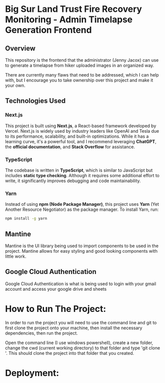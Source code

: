 # Big Sur Land Trust Fire Recovery Monitoring - Admin Timelapse Generation Frontend

## Overview

This repository is the frontend that the administrator (Jenny Jacox) can use to generate a timelapse from hiker uploaded images in an organized way.

There are currently many flaws that need to be addressed, which I can help with, but I encourage you to take ownership over this project and make it your own.

## Technologies Used

### Next.js

This project is built using **Next.js**, a React-based framework developed by Vercel. Next.js is widely used by industry leaders like OpenAI and Tesla due to its performance, scalability, and built-in optimizations. While it has a learning curve, it's a powerful tool, and I recommend leveraging **ChatGPT**, the **official documentation**, and **Stack Overflow** for assistance.

### TypeScript

The codebase is written in **TypeScript**, which is similar to JavaScript but includes **static type checking**. Although it requires some additional effort to write, it significantly improves debugging and code maintainability.

### Yarn

Instead of using **npm (Node Package Manager)**, this project uses **Yarn** (Yet Another Resource Negotiator) as the package manager. To install Yarn, run:

```sh
npm install -g yarn
```

## Mantine

Mantine is the UI library being used to import components to be used in the project. Mantine allows for easy styling and good looking components with little work.

## Google Cloud Authentication

Google Cloud Authentication is what is being used to login with your gmail account and access your google drive and sheets

# How to Run The Project:

In order to run the project you will need to use the command line and git to first clone the project onto your machine, then install the necessary dependencies, then run the project.

Open the command line (I use windows powershell), create a new folder, change the cwd (current working directory) to that folder and type 'git clone <RepoHTTPSLinkFoundUnderGreenCodeButton>'. This should clone the project into that folder that you created.

# Deployment:
